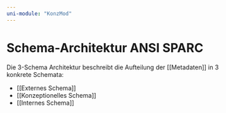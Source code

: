 ```yaml
---
uni-module: "KonzMod"
---
```


# Schema-Architektur ANSI SPARC

Die 3-Schema Architektur beschreibt die Aufteilung der [[Metadaten]] in 3 konkrete Schemata:

- [[Externes Schema]]
- [[Konzeptionelles Schema]]
- [[Internes Schema]]

